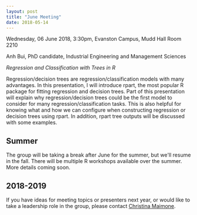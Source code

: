 ```yaml
---
layout: post
title: "June Meeting"
date: 2018-05-14
---
```


Wednesday, 06 June 2018, 3:30pm, Evanston Campus, Mudd Hall Room 2210

Anh Bui, PhD candidate, Industrial Engineering and Management Sciences 

*Regression and Classification with Trees in R*

Regression/decision trees are regression/classification models with many advantages. In this presentation, I will introduce rpart, the most popular R package for fitting regression and decision trees. Part of this presentation will explain why regression/decision trees could be the first model to consider for many regression/classification tasks. This is also helpful for knowing what and how we can configure when constructing regression or decision trees using rpart. In addition, rpart tree outputs will be discussed with some examples.

## Summer

The group will be taking a break after June for the summer, but we'll resume in the fall.  There will be multiple R workshops available over the summer.  More details coming soon.

## 2018-2019

If you have ideas for meeting topics or presenters next year, or would like to take a leadership role in the group, please contact [Christina Maimone](mailto:christina.maimone@northwestern.edu).
